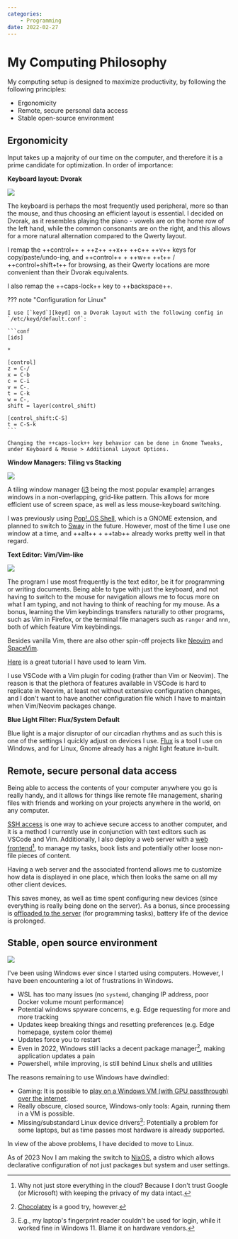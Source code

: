 ```yaml
---
categories:
    - Programming
date: 2022-02-27
---
```


# My Computing Philosophy

My computing setup is designed to maximize productivity, by following the following principles:

-   Ergonomicity
-   Remote, secure personal data access
-   Stable open-source environment

<!-- more -->

## Ergonomicity

Input takes up a majority of our time on the computer, and therefore it is a prime candidate for optimization. In order of importance:

**Keyboard layout: Dvorak**

![](../../static/images/2022-02-27/keyboard.jpg)

The keyboard is perhaps the most frequently used peripheral, more so than the mouse, and thus choosing an efficient layout is essential. I decided on Dvorak, as it resembles playing the piano - vowels are on the home row of the left hand, while the common consonants are on the right, and this allows for a more natural alternation compared to the Qwerty layout.

I remap the ++control++ + ++z++ ++x++ ++c++ ++v++ keys for copy/paste/undo-ing, and ++control++ + ++w++ ++t++ / ++control+shift+t++ for browsing, as their Qwerty locations are more convenient than their Dvorak equivalents.

I also remap the ++caps-lock++ key to ++backspace++.

??? note "Configuration for Linux"

    I use [`keyd`][keyd] on a Dvorak layout with the following config in `/etc/keyd/default.conf`:

    ```conf
    [ids]

    *

    [control]
    z = C-/
    x = C-b
    c = C-i
    v = C-.
    t = C-k
    w = C-,
    shift = layer(control_shift)

    [control_shift:C-S]
    t = C-S-k
    ```

    Changing the ++caps-lock++ key behavior can be done in Gnome Tweaks, under Keyboard & Mouse > Additional Layout Options.

**Window Managers: Tiling vs Stacking**

![](../../static/images/2022-02-27/pop-shell.jpg)

A tiling window manager ([i3][i3] being the most popular example) arranges windows in a non-overlapping, grid-like pattern. This allows for more efficient use of screen space, as well as less mouse-keyboard switching.

I was previously using [Pop!\_OS Shell][pop-shell], which is a GNOME extension, and planned to switch to [Sway][sway] in the future. However, most of the time I use one window at a time, and ++alt++ + ++tab++ already works pretty well in that regard.

**Text Editor: Vim/Vim-like**

![](../../static/images/2022-02-27/spacevim.jpg)

The program I use most frequently is the text editor, be it for programming or writing documents. Being able to type with just the keyboard, and not having to switch to the mouse for navigation allows me to focus more on what I am typing, and not having to think of reaching for my mouse. As a bonus, learning the Vim keybindings transfers naturally to other programs, such as Vim in Firefox, or the terminal file managers such as `ranger` and `nnn`, both of which feature Vim keybindings.

Besides vanilla Vim, there are also other spin-off projects like [Neovim][neovim] and [SpaceVim][spacevim].

[Here][vim-tutorial] is a great tutorial I have used to learn Vim.

I use VSCode with a Vim plugin for coding (rather than Vim or Neovim). The reason is that the plethora of features available in VSCode is hard to replicate in Neovim, at least not without extensive configuration changes, and I don't want to have another configuration file which I have to maintain when Vim/Neovim packages change.

**Blue Light Filter: Flux/System Default**

Blue light is a major disruptor of our circadian rhythms and as such this is one of the settings I quickly adjust on devices I use. [Flux][flux] is a tool I use on Windows, and for Linux, Gnome already has a night light feature in-built.

## Remote, secure personal data access

Being able to access the contents of your computer anywhere you go is really handy, and it allows for things like remote file management, sharing files with friends and working on your projects anywhere in the world, on any computer.

[SSH access][ssh] is one way to achieve secure access to another computer, and it is a method I currently use in conjunction with text editors such as VSCode and Vim. Additionally, I also deploy a web server with a [web frontend][web-frontend][^cloud-privacy], to manage my tasks, book lists and potentially other loose non-file pieces of content.

Having a web server and the associated frontend allows me to customize how data is displayed in one place, which then looks the same on all my other client devices.

This saves money, as well as time spent configuring new devices (since everything is really being done on the server). As a bonus, since processing is [offloaded to the server][vscode-remote-containers] (for programming tasks), battery life of the device is prolonged.

## Stable, open source environment

![](../../static/images/2022-02-27/linux.jpg)

I've been using Windows ever since I started using computers. However, I have been encountering a lot of frustrations in Windows.

-   WSL has too many issues (no `systemd`, changing IP address, poor Docker volume mount performance)
-   Potential windows spyware concerns, e.g. Edge requesting for more and more tracking
-   Updates keep breaking things and resetting preferences (e.g. Edge homepage, system color theme)
-   Updates force you to restart
-   Even in 2022, Windows still lacks a decent package manager[^package-manager], making application updates a pain
-   Powershell, while improving, is still behind Linux shells and utilities

The reasons remaining to use Windows have dwindled:

-   Gaming: It is possible to [play on a Windows VM (with GPU passthrough) over the internet](2022-07-10-win11-vm-gpu-passthrough.md).
-   Really obscure, closed source, Windows-only tools: Again, running them in a VM is possible.
-   Missing/substandard Linux device drivers[^linux-device-drivers]: Potentially a problem for some laptops, but as time passes most hardware is already supported.

In view of the above problems, I have decided to move to Linux.

As of 2023 Nov I am making the switch to [NixOS], a distro which allows declarative configuration of not just packages but system and user settings.

[^cloud-privacy]: Why not just store everything in the cloud? Because I don't trust Google (or Microsoft) with keeping the privacy of my data intact.
[^package-manager]: [Chocolatey](https://chocolatey.org/) is a good try, however.
[^linux-device-drivers]: E.g., my laptop's fingerprint reader couldn't be used for login, while it worked fine in Windows 11. Blame it on hardware vendors.

[flux]: https://justgetflux.com/
[keyd]: https://github.com/rvaiya/keyd
[neovim]: https://neovim.io/
[spacevim]: https://spacevim.org/
[ssh]: 2022-02-07-ssh-with-certificates.md
[vim-tutorial]: https://github.com/iggredible/Learn-Vim
[vscode-remote-containers]: 2022-02-07-vscode-remote-containers-over-ssh.md
[web-frontend]: https://github.com/extrange/web-app
[pop-shell]: https://github.com/pop-os/shell
[i3]: https://i3wm.org/
[sway]: https://swaywm.org/
[NixOS]: https://nixos.org/